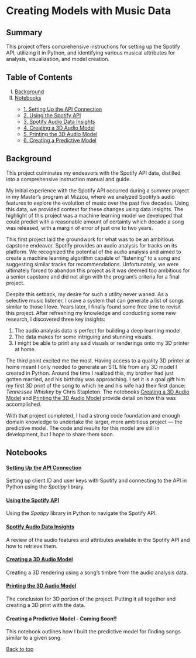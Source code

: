 
<!--Set environment and load needed functions-->

<a name='top'></a>

# Creating Models with Music Data

## Summary

This project offers comprehensive instructions for setting up the
Spotify API, utilizing it in Python, and identifying various musical
attributes for analysis, visualization, and model creation.

## Table of Contents

<ol type="I">
<li>
<a href='#Background'>Background</a>
</li>
<li>
<a href='#Notebooks'>Notebooks</a>
</li>
<ul>
<li>
<a href='#SettingUptheAPI'>1. Setting Up the API Connection</a>
</li>
<li>
<a href='#UsingtheAPI'>2. Using the Spotify API</a>
</li>
<li>
<a href='#DataInsights'>3. Spotify Audio Data Insights</a>
</li>
<li>
<a href='#Create3DModel'>4. Creating a 3D Audio Model</a>
</li>
<li>
<a href='#Print3DModel'>5. Printing the 3D Audio Model</a>
</li>
<li>
<a href='#CreatePredictiveModel'>6. Creating a Predictive Model</a>
</li>
</ul>
</ol>

## <a name="Background"></a>Background

This project culminates my endeavors with the Spotify API data,
distilled into a comprehensive instruction manual and guide.

My initial experience with the Spotify API occurred during a summer
project in my Master’s program at Mizzou, where we analyzed Spotify’s
audio features to explore the evolution of music over the past five
decades. Using this data, we provided context for these changes using
data insights. The highlight of this project was a machine learning
model we developed that could predict with a reasonable amount of
certainty which decade a song was released, with a margin of error of
just one to two years.

This first project laid the groundwork for what was to be an ambitious
capstone endeavor. Spotify provides an audio analysis for tracks on its
platform. We recognized the potential of the audio analysis and aimed to
create a machine learning algorithm capable of “listening” to a song and
suggesting similar tracks for recommendations. Unfortunately, we were
ultimately forced to abandon this project as it was deemed too ambitious
for a senior capstone and did not align with the program’s criteria for
a final project.

Despite this setback, my desire for such a utility never waned. As a
selective music listener, I crave a system that can generate a list of
songs similar to those I love. Years later, I finally found some free
time to revisit this project. After refreshing my knowledge and
conducting some new research, I discovered three key insights:

1.  The audio analysis data is perfect for building a deep learning
    model.
2.  The data makes for some intriguing and stunning visuals.
3.  I might be able to print any said visuals or renderings onto my 3D
    printer at home.

The third point excited me the most. Having access to a quality 3D
printer at home meant I only needed to generate an STL file from any 3D
model I created in Python. Around the time I realized this, my brother
had just gotten married, and his birthday was approaching. I set it is a
goal gift him my first 3D print of the song to which he and his wife had
their first dance: <i>Tennessee Whiskey</i> by Chris Stapleton. The
notebooks <a href='#Create3DModel'>Creating a 3D Audio Model</a> and
<a href='#Print3DModel'>Printing the 3D Audio Model</a> provide detail
on how this was accomplished.

With that project completed, I had a strong code foundation and enough
domain knowledge to undertake the larger, more ambitious project — the
predictive model. The code and results for this model are still in
development, but I hope to share them soon.

## <a name="Notebooks"></a>Notebooks

#### <a name="SettingUptheAPI"></a><a href='https://nbviewer.org/github/JonYarber/music_modeling/blob/main/python/01SettingUptheAPIConnection.ipynb'> Setting Up the API Connection</a>

Setting up client ID and user keys with Spotify and connecting to the
API in Python using the *Spotipy* library.

#### <a name="UsingtheAPI"></a><a href='https://nbviewer.org/github/JonYarber/music_modeling/blob/main/python/02UsingtheSpotifyAPI.ipynb'>Using the Spotify API</a>

Using the *Spotipy* library in Python to navigate the Spotify API.

#### <a name="DataInsights"></a><a href='https://nbviewer.org/github/JonYarber/music_modeling/blob/main/python/03SpotifyAudioDataInsights.ipynb'> Spotify Audio Data Insights</a>

A review of the audio features and attributes available in the Spotify
API and how to retrieve them.

#### <a name="Create3DModel"></a><a href='https://nbviewer.org/github/JonYarber/music_modeling/blob/main/python/04Creatinga3DAudioModel.ipynb'>Creating a 3D Audio Model</a>

Creating a 3D rendering using a song’s timbre from the audio analysis
data.

#### <a name="Print3DModel"></a><a href='https://nbviewer.org/github/JonYarber/music_modeling/blob/main/python/05Printingthe3DAudioModel.ipynb'> Printing the 3D Audio Model</a>

The conclusion for 3D portion of the project. Putting it all together
and creating a 3D print with the data.

#### <a name="CreatePredictiveModel"></a>Creating a Predictive Model - Coming Soon!!

This notebook outlines how I built the predictive model for finding
songs similar to a given song.

<a href='#top'>Back to top</a>
